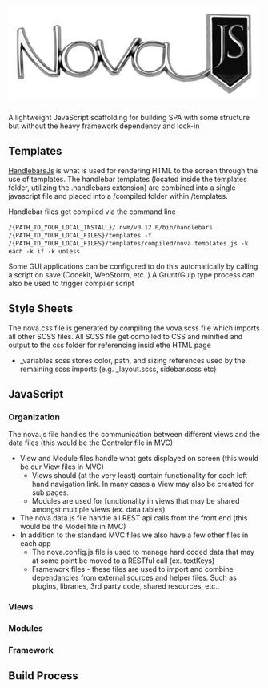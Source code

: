 ![alt text](https://raw.githubusercontent.com/davegillem/nova/master/images/NovaBadge.png "Nova Documentation")
===
A lightweight JavaScript scaffolding for building SPA with some structure but without the heavy framework dependency and lock-in

## Templates
[HandlebarsJs](https://handlebarsjs.com/) is what is used for rendering HTML to the screen through the use of templates.
The handlebar templates (located inside the templates folder, utilizing the .handlebars extension) are combined into a single javascript file and placed into a /compiled folder within /templates.

Handlebar files get compiled via the command line

	/{PATH_TO_YOUR_LOCAL_INSTALL}/.nvm/v0.12.0/bin/handlebars 
	/{PATH_TO_YOUR_LOCAL_FILES}/templates -f 
	/{PATH_TO_YOUR_LOCAL_FILES}/templates/compiled/nova.templates.js -k each -k if -k unless

Some GUI applications can be configured to do this automatically by calling a script on save (Codekit, WebStorm, etc..)
A Grunt/Gulp type process can also be used to trigger compiler script

## Style Sheets
The nova.css file is generated by compiling the vova.scss file which imports all other SCSS files. All SCSS file get compiled to CSS and minified and output to the css folder for referencing insid ethe HTML page
* _variables.scss stores color, path, and sizing references used by the remaining scss imports (e.g. _layout.scss, sidebar.scss etc)

## JavaScript
### Organization
The nova.js file handles the communication between different views and the data files (this would be the Controler file in MVC)
* View and Module files handle what gets displayed on screen (this would be our View files in MVC)
	* ​Views should (at the very least) contain functionality for each left hand navigation link. In many cases a View may also be created for sub pages.
	* Modules are used for functionality in views that may be shared amongst multiple views (ex. data tables)
* The nova.data.js file handle all REST api calls from the front end (this would be the Model file in MVC)
* In addition to the standard MVC files we also have a few other files in each app
	* The nova.config.js file is used to manage hard coded data that may at some point be moved to a RESTful call (ex. textKeys)
	* Framework files - these files are used to import and combine dependancies from external sources and helper files. Such as plugins, libraries, 3rd party code, shared resources, etc..
### Views 
### Modules
### Framework
## Build Process
